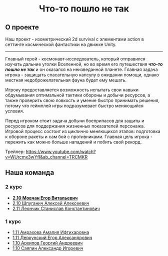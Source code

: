 **<h1 align=center>** Что-то пошло не так **</h1>**

## О проекте
Наш проект - изометрический 2d survival с элементами action в сеттинге космической фантастики на движке Unity.
_______

Главный герой - космонавт-исследователь, который отправился изучать дальние уголки Вселенной, но во время его путешествия ***что-то пошло не так*** и он оказался на неизведанной планете. Главная задача игрока - защищать спасательную капсулу в ожидании помощи, однако местная недоброжелательная фауна будет ему мешать.

Игроку предоставляется возможность испытать свои навыки обдумывания оптимальной тактики обороны и добычи ресурсов, а также проверить свою ловкость и умение быстро принимать решения, потому что геймплей игры подразумевает быстро меняющийся условия.

Перед игроком стоит задача добычи боеприпасов для защиты и ресурсов для поддержания жизненных показателей персонажа. Игровой процесс состоит из циклично меняющихся этапов: подготовка к обороне ракеты и сам бой с противниками. Главная цель игрока - пережить как можно больше нападений и побить свой рекорд.

Трейлер: https://www.youtube.com/watch?v=WUrcmx3wYfI&ab_channel=TRCMKR

<summary>

## Наша команда </summary>

### 2 курс
- **[2.10 Мовчан Егор Витальевич](//vk.com/id482719585 "Капитан команды")**
- [2.10 Шпуганич Алексей Алексеевич](//vk.com/id360725829 "Правая рука капитана")
- [2.11 Леончик Станислав Константинович](//vk.com/steveleonchik "Мастер над UI")

### 1 курс
- [1.11 Амрахова Амалия Ифтихаровна](//vk.com/kss_kss_ksssss "Лучший художник в галактике")
- [1.11 Деркунский Егор Александрович](//vk.com/cho_pinguesh "Разнорабочий")
- [1.10 Архипов Георгий Андреевич](//vk.com/tupavolkokot "Главный тестировщик")
- [1.10 Саяпин Александр Игоревич](//vk.com/trcmkr "Гений музыкальной мысли")
